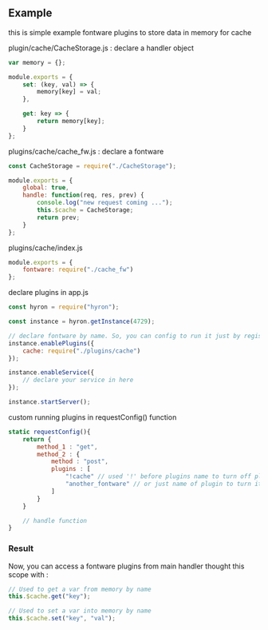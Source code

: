 
## Example

this is simple example fontware plugins to store data in memory for cache

plugin/cache/CacheStorage.js : declare a handler object

```js
var memory = {};

module.exports = {
    set: (key, val) => {
        memory[key] = val;
    },

    get: key => {
        return memory[key];
    }
};
```

plugins/cache/cache_fw.js : declare a fontware

```js
const CacheStorage = require("./CacheStorage");

module.exports = {
    global: true,
    handle: function(req, res, prev) {
        console.log("new request coming ...");
        this.$cache = CacheStorage;
        return prev;
    }
};
```

plugins/cache/index.js

```js
module.exports = {
    fontware: require("./cache_fw")
};
```

declare plugins in app.js

```js
const hyron = require("hyron");

const instance = hyron.getInstance(4729);

// declare fontware by name. So, you can config to run it just by registered name
instance.enablePlugins({
    cache: require("./plugins/cache")
});

instance.enableService({
    // declare your service in here
});

instance.startServer();
```

custom running plugins in requestConfig() function

```js
static requestConfig(){
    return {
        method_1 : "get",
        method_2 : {
            method : "post",
            plugins : [
                "!cache" // used '!' before plugins name to turn off plugins.
                "another_fontware" // or just name of plugin to turn it on
            ]
        }
    }

    // handle function
}
```

### Result

Now, you can access a fontware plugins from main handler thought this scope with :

```js
// Used to get a var from memory by name
this.$cache.get("key");

// Used to set a var into memory by name
this.$cache.set("key", "val");
```
